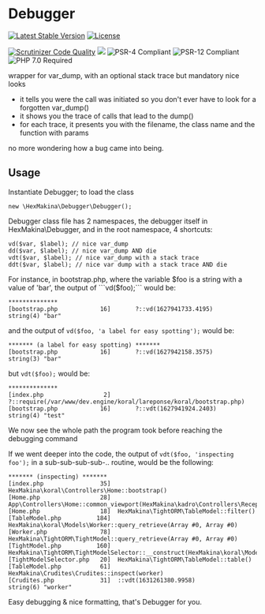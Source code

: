 # Debugger
[![Latest Stable Version](http://poser.pugx.org/hexmakina/debugger/v)](https://packagist.org/packages/hexmakina/debugger)
[![License](http://poser.pugx.org/hexmakina/debugger/license)](https://packagist.org/packages/hexmakina/debugger)

[![Scrutinizer Code Quality](https://scrutinizer-ci.com/g/HexMakina/Debugger/badges/quality-score.png?b=main)](https://scrutinizer-ci.com/g/HexMakina/Debugger/?branch=main)
<a href="https://codeclimate.com/github/HexMakina/Debugger/maintainability"><img src="https://api.codeclimate.com/v1/badges/f6003cfa22da322d7b19/maintainability" /></a>
<img src="https://img.shields.io/badge/PSR-4-brightgreen" alt="PSR-4 Compliant" />
<img src="https://img.shields.io/badge/PSR-12-brightgreen" alt="PSR-12 Compliant" />
<img src="https://img.shields.io/badge/PHP-7.0-brightgreen" alt="PHP 7.0 Required" />

wrapper for var_dump, with an optional stack trace but mandatory nice looks
- it tells you were the call was initiated so you don't ever have to look for a forgotten var_dump()
- it shows you the trace of calls that lead to the dump()
- for each trace, it presents you with the filename, the class name and the function with params

no more wondering how a bug came into being.


## Usage
Instantiate Debugger; to load the class
```
new \HexMakina\Debugger\Debugger();
```

Debugger class file has 2 namespaces, the debugger itself in HexMakina\Debugger, and in the root namespace, 4 shortcuts:

```
vd($var, $label); // nice var_dump
dd($var, $label); // nice var_dump AND die
vdt($var, $label); // nice var_dump with a stack trace
ddt($var, $label); // nice var dump with a stack trace AND die
```

For instance, in bootstrap.php, where the variable $foo is a string with a value of 'bar', the output of ```vd($foo);``` would be:
```
**************
[bootstrap.php            16]       ?::vd(1627941733.4195)
string(4) "bar"
```

and the output of ```vd($foo, 'a label for easy spotting');``` would be:
```
******* (a label for easy spotting) *******
[bootstrap.php            16]       ?::vd(1627942158.3575)
string(3) "bar"
```

but ```vdt($foo);``` would be:
```
**************
[index.php                 2]          ?::require(/var/www/dev.engine/koral/lareponse/koral/bootstrap.php)
[bootstrap.php            16]       ?::vdt(1627941924.2403)
string(4) "test"
```
We now see the whole path the program took before reaching the debugging command


If we went deeper into the code, the output of ```vdt($foo, 'inspecting foo');``` in a sub-sub-sub-sub-.. routine, would be the following:
```
******* (inspecting) *******
[index.php                35]  HexMakina\koral\Controllers\Home::bootstrap()
[Home.php                 28]  App\Controllers\Home::common_viewport(HexMakina\kadro\Controllers\Reception)
[Home.php                 18]  HexMakina\TightORM\TableModel::filter()
[TableModel.php          184]  HexMakina\koral\Models\Worker::query_retrieve(Array #0, Array #0)
[Worker.php               78]  HexMakina\TightORM\TightModel::query_retrieve(Array #0, Array #0)
[TightModel.php          160]  HexMakina\TightORM\TightModelSelector::__construct(HexMakina\koral\Models\Worker)
[TightModelSelector.php   20]  HexMakina\TightORM\TableModel::table()
[TableModel.php           61]  HexMakina\Crudites\Crudites::inspect(worker)
[Crudites.php             31]  ::vdt(1631261380.9958)
string(6) "worker"
```

Easy debugging & nice formatting, that's Debugger for you.
